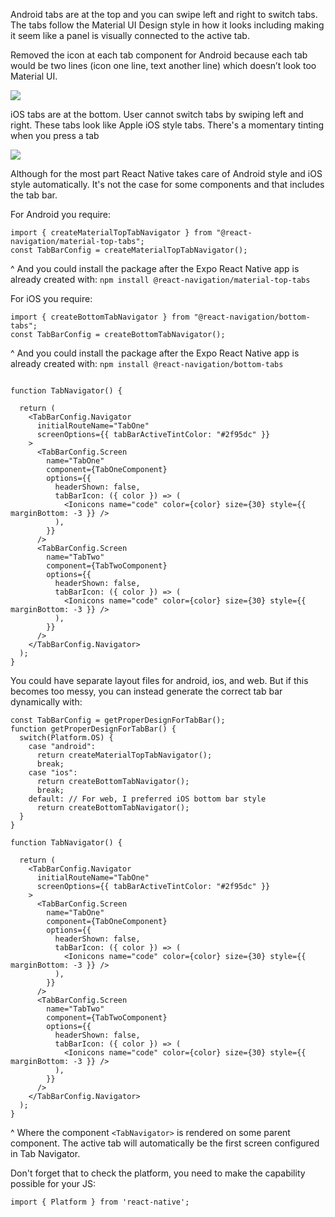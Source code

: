 
Android tabs are at the top and you can swipe left and right to switch tabs. The tabs follow the Material UI Design style in how it looks including making it seem like a panel is visually connected to the active tab.  

Removed the icon at each tab component for Android because each tab would be two lines (icon one line, text another line) which doesn’t look too Material UI.

![](https://i.imgur.com/0mDgWLX.png)

iOS tabs are at the bottom. User cannot switch tabs by swiping left and right. These tabs look like Apple iOS style tabs. There's a momentary tinting when you press a tab

![](https://i.imgur.com/f3S2aQw.png)


Although for the most part React Native takes care of Android style and iOS style automatically. It's not the case for some components and that includes the tab bar.

For Android you require:
```
import { createMaterialTopTabNavigator } from "@react-navigation/material-top-tabs";
const TabBarConfig = createMaterialTopTabNavigator();
```
^ And you could install the package after the Expo React Native app is already created with: `npm install @react-navigation/material-top-tabs`

For iOS you require:
```
import { createBottomTabNavigator } from "@react-navigation/bottom-tabs";
const TabBarConfig = createBottomTabNavigator();
```
^ And you could install the package after the Expo React Native app is already created with: `npm install @react-navigation/bottom-tabs`

```

function TabNavigator() {

  return (
    <TabBarConfig.Navigator
      initialRouteName="TabOne"
      screenOptions={{ tabBarActiveTintColor: "#2f95dc" }}
    >
      <TabBarConfig.Screen
        name="TabOne"
        component={TabOneComponent}
        options={{
          headerShown: false,
          tabBarIcon: ({ color }) => (
            <Ionicons name="code" color={color} size={30} style={{ marginBottom: -3 }} />
          ),
        }}
      />
      <TabBarConfig.Screen
        name="TabTwo"
        component={TabTwoComponent}
        options={{
          headerShown: false,
          tabBarIcon: ({ color }) => (
            <Ionicons name="code" color={color} size={30} style={{ marginBottom: -3 }} />
          ),
        }}
      />
    </TabBarConfig.Navigator>
  );
}
```

You could have separate layout files for android, ios, and web. But if this becomes too messy, you can instead generate the correct tab bar dynamically with:
```
const TabBarConfig = getProperDesignForTabBar();
function getProperDesignForTabBar() {
  switch(Platform.OS) {
    case "android": 
      return createMaterialTopTabNavigator();
      break;
    case "ios": 
      return createBottomTabNavigator();
      break;
    default: // For web, I preferred iOS bottom bar style
      return createBottomTabNavigator();
  }
}

function TabNavigator() {

  return (
    <TabBarConfig.Navigator
      initialRouteName="TabOne"
      screenOptions={{ tabBarActiveTintColor: "#2f95dc" }}
    >
      <TabBarConfig.Screen
        name="TabOne"
        component={TabOneComponent}
        options={{
          headerShown: false,
          tabBarIcon: ({ color }) => (
            <Ionicons name="code" color={color} size={30} style={{ marginBottom: -3 }} />
          ),
        }}
      />
      <TabBarConfig.Screen
        name="TabTwo"
        component={TabTwoComponent}
        options={{
          headerShown: false,
          tabBarIcon: ({ color }) => (
            <Ionicons name="code" color={color} size={30} style={{ marginBottom: -3 }} />
          ),
        }}
      />
    </TabBarConfig.Navigator>
  );
}
```

^ Where the component `<TabNavigator>` is rendered on some parent component. The active tab will automatically be the first screen configured in Tab Navigator.

Don't forget that to check the platform, you need to make the capability possible for your JS:
```
import { Platform } from 'react-native';
```

